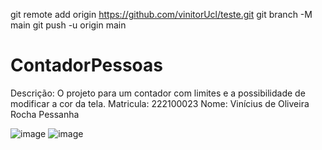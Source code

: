 git remote add origin https://github.com/vinitorUcl/teste.git
git branch -M main
git push -u origin main

# ContadorPessoas
Descrição: O projeto para um contador com limites e a possibilidade de modificar a cor da tela.
Matricula: 222100023
Nome: Vinícius de Oliveira Rocha Pessanha

![image](https://github.com/user-attachments/assets/e27ac70a-57f2-45f2-a888-6cd16a867652)
![image](https://github.com/user-attachments/assets/60b53d4a-ba0a-468a-aeb6-eb3a8f0693d3)
